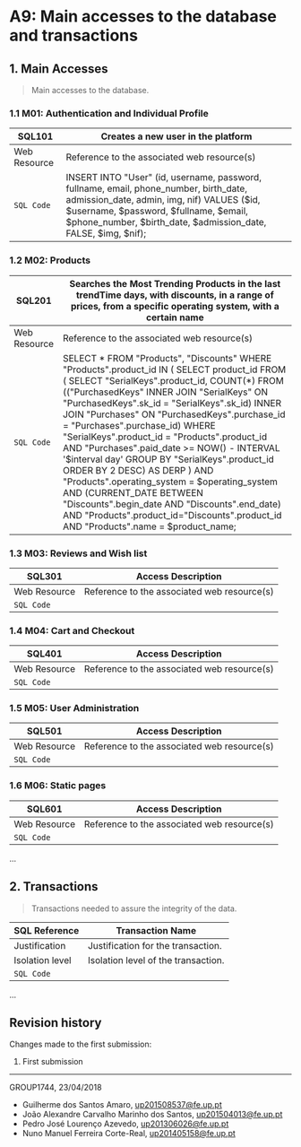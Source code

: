 # A9: Main accesses to the database and transactions
 
## 1. Main Accesses
 
> Main accesses to the database.

### 1.1 M01: Authentication and Individual Profile
 
|     SQL101    | Creates a new user in the platform                        |
| ------------- | ------------------------------------------- |
| Web Resource  | Reference to the associated web resource(s) |
| `SQL Code`    |    INSERT INTO "User" (id, username, password, fullname, email, phone_number, birth_date, admission_date, admin, img, nif) VALUES ($id, $username, $password, $fullname, $email, $phone_number, $birth_date, $admission_date, FALSE, $img, $nif);        |

### 1.2 M02: Products
 
|     SQL201    | Searches the Most Trending Products in the last trendTime days, with discounts, in a range of prices, from a specific operating system, with a certain name    |
| ------------- | ------------------------------------------- |
| Web Resource  | Reference to the associated web resource(s) |
| `SQL Code`    |       SELECT * FROM "Products", "Discounts" WHERE "Products".product_id IN ( SELECT product_id FROM ( SELECT "SerialKeys".product_id, COUNT(*) FROM (("PurchasedKeys" INNER JOIN "SerialKeys" ON "PurchasedKeys".sk_id = "SerialKeys".sk_id) INNER JOIN "Purchases" ON "PurchasedKeys".purchase_id = "Purchases".purchase_id) WHERE "SerialKeys".product_id = "Products".product_id AND "Purchases".paid_date >= NOW() - INTERVAL '$interval day' GROUP BY "SerialKeys".product_id ORDER BY 2 DESC) AS DERP ) AND "Products".operating_system = $operating_system	AND (CURRENT_DATE BETWEEN "Discounts".begin_date AND "Discounts".end_date)	AND "Products".product_id="Discounts".product_id	AND "Products".name = $product_name;   |

### 1.3 M03: Reviews and Wish list
 
|     SQL301    | Access Description                          |
| ------------- | ------------------------------------------- |
| Web Resource  | Reference to the associated web resource(s) |
| `SQL Code`    |                                             |

### 1.4 M04: Cart and Checkout
 
|     SQL401    | Access Description                          |
| ------------- | ------------------------------------------- |
| Web Resource  | Reference to the associated web resource(s) |
| `SQL Code`    |                                             |

### 1.5 M05: User Administration
 
|     SQL501    | Access Description                          |
| ------------- | ------------------------------------------- |
| Web Resource  | Reference to the associated web resource(s) |
| `SQL Code`    |                                             |

### 1.6 M06: Static pages
 
|     SQL601    | Access Description                          |
| ------------- | ------------------------------------------- |
| Web Resource  | Reference to the associated web resource(s) |
| `SQL Code`    |                                             |

...
 
## 2. Transactions
 
> Transactions needed to assure the integrity of the data.
 
| SQL Reference   | Transaction Name                    |
| --------------- | ----------------------------------- |
| Justification   | Justification for the transaction.  |
| Isolation level | Isolation level of the transaction. |
| `SQL Code`      |                                     |
 
...
 
## Revision history
 
Changes made to the first submission:
1. First submission
 
***
 
GROUP1744, 23/04/2018

- Guilherme dos Santos Amaro, up201508537@fe.up.pt
- João Alexandre Carvalho Marinho dos Santos, up201504013@fe.up.pt
- Pedro José Lourenço Azevedo, up201306026@fe.up.pt
- Nuno Manuel Ferreira Corte-Real, up201405158@fe.up.pt
